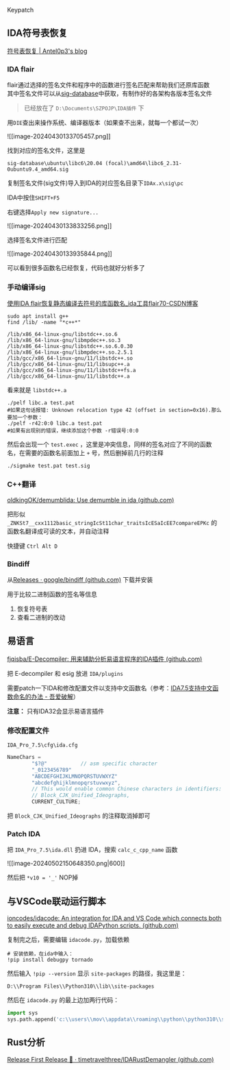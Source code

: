 Keypatch
## IDA符号表恢复

[符号表恢复 | Antel0p3's blog](https://antel0p3.github.io/2023/08/12/symbol-restore/)

### IDA flair

flair通过选择的签名文件和程序中的函数进行签名匹配来帮助我们还原库函数  
其中签名文件可以从[sig-database](https://github.com/push0ebp/sig-database)中获取，有制作好的各架构各版本签名文件

> 已经放在了 `D:\Documents\SZPOJP\IDA插件` 下

用`DIE`查出来操作系统、编译器版本（如果查不出来，就每一个都试一次）

![[image-20240430133705457.png]]

找到对应的签名文件，这里是

```
sig-database\ubuntu\libc6\20.04 (focal)\amd64\libc6_2.31-0ubuntu9.4_amd64.sig
```

复制签名文件(sig文件)导入到IDA的对应签名目录下`IDAx.x\sig\pc`

IDA中按住`SHIFT+F5`

右键选择`Apply new signature...`

![[image-20240430133833256.png]]

选择签名文件进行匹配

![[image-20240430133935844.png]]

可以看到很多函数名已经恢复，代码也就好分析多了

### 手动编译sig

[使用IDA flair恢复静态编译去符号的库函数名_ida工具flair70-CSDN博客](https://blog.csdn.net/Breeze_CAT/article/details/103788796)

```shell
sudo apt install g++
find /lib/ -name "*c++*"
```

```log
/lib/x86_64-linux-gnu/libstdc++.so.6
/lib/x86_64-linux-gnu/libmpdec++.so.3
/lib/x86_64-linux-gnu/libstdc++.so.6.0.30
/lib/x86_64-linux-gnu/libmpdec++.so.2.5.1
/lib/gcc/x86_64-linux-gnu/11/libstdc++.so
/lib/gcc/x86_64-linux-gnu/11/libsupc++.a
/lib/gcc/x86_64-linux-gnu/11/libstdc++fs.a
/lib/gcc/x86_64-linux-gnu/11/libstdc++.a
```

看来就是 `libstdc++.a`

```shell
./pelf libc.a test.pat
#如果这句话报错: Unknown relocation type 42 (offset in section=0x16).那么要加一个参数：
./pelf -r42:0:0 libc.a test.pat
#如果有出现别的错误，继续添加这个参数 -r错误号:0:0
```

然后会出现一个 `test.exec` ，这里是冲突信息，同样的签名对应了不同的函数名，在需要的函数名前面加上 `+` 号，然后删掉前几行的注释

```
./sigmake test.pat test.sig
```

### C++翻译

[oldkingOK/demumblida: Use demumble in ida (github.com)](https://github.com/oldkingOK/demumblida)

把形似 `_ZNKSt7__cxx1112basic_stringIcSt11char_traitsIcESaIcEE7compareEPKc` 的函数名翻译成可读的文本，并自动注释

快捷键 `Ctrl Alt D`
### Bindiff

从[Releases · google/bindiff (github.com)](https://github.com/google/bindiff/releases) 下载并安装

用于比较二进制函数的签名等信息

1. 恢复符号表
2. 查看二进制的改动
## 易语言

[fjqisba/E-Decompiler: 用来辅助分析易语言程序的IDA插件 (github.com)](https://github.com/fjqisba/E-Decompiler)

把 E-decompiler 和 esig 放进 `IDA/plugins`

需要patch一下IDA和修改配置文件以支持中文函数名（参考：[IDA7.5支持中文函数命名的办法 - 吾爱破解](https://www.52pojie.cn/thread-1414525-1-1.html)）

**注意：** 只有IDA32会显示易语言插件
### 修改配置文件

`IDA_Pro_7.5\cfg\ida.cfg`

```c
NameChars =
        "$?@"           // asm specific character
        "_0123456789"
        "ABCDEFGHIJKLMNOPQRSTUVWXYZ"
        "abcdefghijklmnopqrstuvwxyz",
        // This would enable common Chinese characters in identifiers:
        // Block_CJK_Unified_Ideographs,
        CURRENT_CULTURE;
```

把 `Block_CJK_Unified_Ideographs` 的注释取消掉即可

### Patch IDA

把 `IDA_Pro_7.5\ida.dll` 扔进 IDA，搜索 `calc_c_cpp_name` 函数

![[image-20240502150648350.png|600]]

然后把 `*v10 = '_'` NOP掉

## 与VSCode联动运行脚本

[ioncodes/idacode: An integration for IDA and VS Code which connects both to easily execute and debug IDAPython scripts. (github.com)](https://github.com/ioncodes/idacode)

复制完之后，需要编辑 `idacode.py`，加载依赖

```shell
# 安装依赖，在ida中输入：
!pip install debugpy tornado
```

然后输入 `!pip --version` 显示 `site-packages` 的路径，我这里是：

`D:\\Program Files\\Python310\\lib\\site-packages`

然后在 `idacode.py` 的最上边加两行代码：

```python
import sys
sys.path.append('c:\\users\\mov\\appdata\\roaming\\python\\python310\\site-packages')
```

## Rust分析

[Release First Release 🎉 · timetravelthree/IDARustDemangler (github.com)](https://github.com/timetravelthree/IDARustDemangler/releases/tag/v0.1.0)

